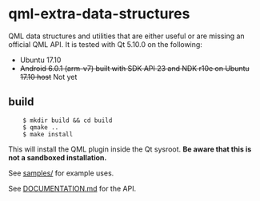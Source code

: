 qml-extra-data-structures
=========================

QML data structures and utilities that are either useful or are missing an official QML API.
It is tested with Qt 5.10.0 on the following:

  - Ubuntu 17.10
  - ~~Android 6.0.1 (arm-v7) built with SDK API 23 and NDK r10e on Ubuntu 17.10 host~~ Not yet

build
-----

```
    $ mkdir build && cd build
    $ qmake ..
    $ make install
```

This will install the QML plugin inside the Qt sysroot. **Be aware that this is not a sandboxed installation.**

See [samples/](samples/) for example uses.

See [DOCUMENTATION.md](DOCUMENTATION.md) for the API.

